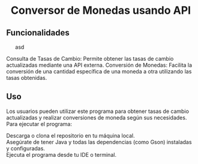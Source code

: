 <h1 align="center"> Conversor de Monedas usando API </h1>

<h2>Funcionalidades</h2>
<ul>
  asd
</ul>
Consulta de Tasas de Cambio: Permite obtener las tasas de cambio actualizadas mediante una API externa.
Conversión de Monedas: Facilita la conversión de una cantidad específica de una moneda a otra utilizando las tasas obtenidas.

<h2>Uso</h2>
Los usuarios pueden utilizar este programa para obtener tasas de cambio actualizadas y realizar conversiones de moneda según sus necesidades. Para ejecutar el programa:

Descarga o clona el repositorio en tu máquina local.<br>
Asegúrate de tener Java y todas las dependencias (como Gson) instaladas y configuradas.<br>
Ejecuta el programa desde tu IDE o terminal.
